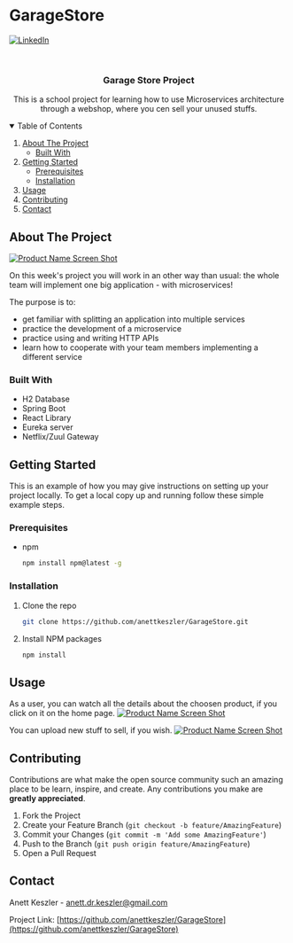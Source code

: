 # GarageStore

[![LinkedIn][linkedin-shield]][linkedin-url]

<!-- PROJECT LOGO -->
<br />
<p align="center">
 
  <h3 align="center">Garage Store Project</h3>

  <p align="center">
    This is a school project for learning how to use Microservices architecture through a webshop, where you cen sell your unused stuffs. 
  </p>
</p>


<!-- TABLE OF CONTENTS -->
<details open="open">
  <summary>Table of Contents</summary>
  <ol>
    <li>
      <a href="#about-the-project">About The Project</a>
      <ul>
        <li><a href="#built-with">Built With</a></li>
      </ul>
    </li>
    <li>
      <a href="#getting-started">Getting Started</a>
      <ul>
        <li><a href="#prerequisites">Prerequisites</a></li>
        <li><a href="#installation">Installation</a></li>
      </ul>
    </li>
    <li><a href="#usage">Usage</a></li>
    <li><a href="#contributing">Contributing</a></li>
    <li><a href="#contact">Contact</a></li>
  </ol>
</details>


<!-- ABOUT THE PROJECT -->
## About The Project

[![Product Name Screen Shot][product-screenshot]](https://example.com)

On this week's project you will work in an other way than usual: the whole team will implement one big application - with microservices!

The purpose is to:

* get familiar with splitting an application into multiple services
* practice the development of a microservice
* practice using and writing HTTP APIs
* learn how to cooperate with your team members implementing a different service

### Built With

* H2 Database
* Spring Boot 
* React Library
* Eureka server
* Netflix/Zuul Gateway



<!-- GETTING STARTED -->
## Getting Started

This is an example of how you may give instructions on setting up your project locally.
To get a local copy up and running follow these simple example steps.

### Prerequisites

* npm
  ```sh
  npm install npm@latest -g
  ```

### Installation

1. Clone the repo
   ```sh
   git clone https://github.com/anettkeszler/GarageStore.git
   ```
2. Install NPM packages
   ```sh
   npm install
   ```


<!-- USAGE EXAMPLES -->
## Usage
As a user, you can watch all the details about the choosen product, if you click on it on the home page.
[![Product Name Screen Shot][product-screenshot2]](https://example.com)

You can upload new stuff to sell, if you wish.
[![Product Name Screen Shot][product-screenshot3]](https://example.com)




<!-- CONTRIBUTING -->
## Contributing

Contributions are what make the open source community such an amazing place to be learn, inspire, and create. Any contributions you make are **greatly appreciated**.

1. Fork the Project
2. Create your Feature Branch (`git checkout -b feature/AmazingFeature`)
3. Commit your Changes (`git commit -m 'Add some AmazingFeature'`)
4. Push to the Branch (`git push origin feature/AmazingFeature`)
5. Open a Pull Request




<!-- CONTACT -->
## Contact

Anett Keszler - anett.dr.keszler@gmail.com

Project Link: [https://github.com/anettkeszler/GarageStore](https://github.com/anettkeszler/GarageStore)



<!-- MARKDOWN LINKS & IMAGES -->
<!-- https://www.markdownguide.org/basic-syntax/#reference-style-links -->
[contributors-shield]: https://img.shields.io/github/contributors/othneildrew/Best-README-Template.svg?style=for-the-badge
[contributors-url]: https://github.com/othneildrew/Best-README-Template/graphs/contributors
[forks-shield]: https://img.shields.io/github/forks/othneildrew/Best-README-Template.svg?style=for-the-badge
[forks-url]: https://github.com/othneildrew/Best-README-Template/network/members
[stars-shield]: https://img.shields.io/github/stars/othneildrew/Best-README-Template.svg?style=for-the-badge
[stars-url]: https://github.com/othneildrew/Best-README-Template/stargazers
[issues-shield]: https://img.shields.io/github/issues/othneildrew/Best-README-Template.svg?style=for-the-badge
[issues-url]: https://github.com/othneildrew/Best-README-Template/issues
[license-shield]: https://img.shields.io/github/license/othneildrew/Best-README-Template.svg?style=for-the-badge
[license-url]: https://github.com/othneildrew/Best-README-Template/blob/master/LICENSE.txt
[linkedin-shield]: https://img.shields.io/badge/-LinkedIn-black.svg?style=for-the-badge&logo=linkedin&colorB=555
[linkedin-url]: https://www.linkedin.com/in/dr-anett-keszler-626ab91bb/
[product-screenshot]: https://cdn.discordapp.com/attachments/799219712541589504/811230122388357180/Screen_Shot_2021-02-16_at_14.32.50.png
[product-screenshot2]: https://cdn.discordapp.com/attachments/799219712541589504/811230106450264064/Screen_Shot_2021-02-16_at_14.34.54.png
[product-screenshot3]: https://cdn.discordapp.com/attachments/799219712541589504/811230139257716776/Screen_Shot_2021-02-16_at_14.33.46.png